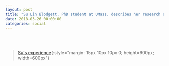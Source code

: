 ```yaml
---
layout: post
title: "Su Lin Blodgett, PhD student at UMass, describes her research and what makes CICS a great place for women graduate students"
date: 2018-03-26 00:00:00
categories: social
---
```

<br/><br/>
>[Su's experience](https://www.youtube.com/watch?v=wZMX8mb1ln8){:style="margin: 15px 10px 10px 0; height=600px; width=600px"}







